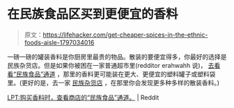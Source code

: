 # 在民族食品区买到更便宜的香料

> 原文：<https://lifehacker.com/get-cheaper-spices-in-the-ethnic-foods-aisle-1797034016>

一磅一磅的罐装香料是你厨房里最贵的物品。散装的要便宜得多，你最好的选择是民族杂货店。但是如果你被困在一家普通超市里(redditor erahwahh 说)， [去看看“民族食品”通道](https://www.reddit.com/r/LifeProTips/comments/6o02yp/lpt_when_buying_spices_check_the_stores_ethnic/) ，那里的香料更可能装在更大、更便宜的塑料罐子或塑料袋里。(更好的是，去一家 [民族杂货店](https://lifehacker.com/fill-your-own-spice-jars-for-convenience-and-savings-5537012) ，在那里你会发现更多种多样的散装香料。)



[LPT:购买香料时，查看商店的“民族食品”通道。](https://www.reddit.com/r/LifeProTips/comments/6o02yp/lpt_when_buying_spices_check_the_stores_ethnic/) | Reddit